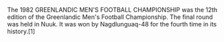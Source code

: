 The 1982 GREENLANDIC MEN'S FOOTBALL CHAMPIONSHIP was the 12th edition of the Greenlandic Men's Football Championship. The final round was held in Nuuk. It was won by Nagdlunguaq-48 for the fourth time in its history.[1]
